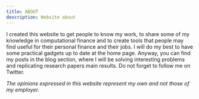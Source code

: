```yaml
---
title: ABOUT
description: Website about
---
```


I created this website to get people to know my work, to share some of my knowledge in computational finance and to create tools that people may find useful for their personal finance and their jobs. I will do my best to have some practical gadgets up to date at the home page. Anyway, you can find my posts in the blog section, where I will be solving interesting problems and replicating research papers main results. Do not forget to follow me on Twitter.

*The opinions expressed in this website represent my own and not those of my employer.* 
